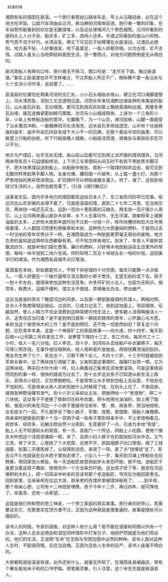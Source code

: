     辰溪的煤 

   湘西有名的煤田在辰溪。一个旅行者若由公路坐车走，早上从沅陵动身，必在这个地方吃早饭。公路汽车须由此过河，再沿麻阳河南岸前进。旅行者一瞥的印象，在车站旁所能看到的仅仅是无数煤堆，以及远处煤堆间几个黑色烟筒。过河时看到的是码头上人分子杂，船夫多，矿工多，游闲人也多。半渡之际看到的是山川风物，秀气而不流于纤巧。水清且急，两丈下可见石子如樗蒲在水底滚动。过渡后必想到，地方虽不俗，人好像很呆，地下虽富足，一般人却极穷相。以为古怪，实不古怪。过路人虽关心当地荣枯和居民生活，但一瞥而过，对地方问题照例是无从明白的。

   辰河弄船人有两句口号，旅行者无不熟习，那口号是：“走尽天下路，难过辰溪渡。”事实上辰溪渡也并不怎样难过，不过弄船人所见不广，用纵横千里一条沅水与七个支流小河作准，说说罢了。…… 

   辰溪县的位置恰在两条河流的交汇处，小小石头城临水倚山，建立在河口滩脚崖壁上。河水清而急，深到三丈还透明见底。河而长年来往湘黔边境各种形体美丽的船只。山头是石灰岩，无论晴雨，都可见到烧石灰的窑上飘扬青烟和白烟。房屋多黑瓦白墙，接瓦连椽紧密如精巧图案。对河与小山城成犄角，上游为一个三角形小阜，小阜上有修船造船的宽坪。位置略下，为一个山峦，濒河拔峰，山脚一面接受了沅水激流冲刷，一面被麻阳河长流淘洗，近水岩石多玲珑透空。山半有个壮丽辉煌的庙宇，庙宇外岩石间且有成千大小不一的石佛。在那个悬岩半空的庙里，可以眺望上行船的白帆，听下行船摇橹人唱歌。小船挹流而渡，艰难处与美丽处实在可以平分。

   地方为产煤区，似乎无处无煤，故山前山后都可见到用土法开掘的煤洞煤井。沿河两岸常有百十只运煤船停泊，上下洪江与常德码头间无时不有若干黑脸黑手脚汉子，把大块黑煤运送到船上，向船舱中抛去。若到一个取煤的斜井边去，就可见到无数同样黑脸黑手脚人物，全身光裸，腰前围一片破布，头上载一盏小灯，向那个俨若地狱的黑井爬进爬出。矿坑随时可以坍陷或被水灌入，坍了，淹了，这些到地狱讨生活的人，自然也就完事了。（引自《湘行散记》）

   战事发生后，国内许多地方的煤田都丢送给日本人了，东三省热河的早已完事。绥远河北山东安微的全得不着了。可是辰溪县的煤，直到二十七年二月里，在当地交货，两块钱一吨还无买主。运到一百四十里距离的沅陵去，两毛钱一百斤很少人用它。山上沿河两岸遍山是杂木杂草，乡下人无事可作，无生可谋，挑柴担草上城换油盐的太多，上好栎木炭到年底时也不过卖一分钱一斤，除作坊槽坊和较大庄号用得着煤，人人都因习惯便利用柴草和木炭。这种热力大质量纯的燃料，于是同过去一时当地的青年优秀分子一样，在湘西竟成为一种肮脏累赘毫无用处的废物。地方负责的虽知道这两样东西都极有用，可不知怎样来用它。到末了，年青人不是听其飘流四方，就是听他们腐化堕落。廉价的燃料，只好用木地民船运往五百里外的常德，每吨一块半钱到二块六毛钱。同时却用二百五十块钱左右一吨的价钱，运回美孚行的煤油，作为湘西各县城市点灯用油。

   富源虽在本地，到处都是穷人，不特下井挖煤的十分穷困，每天只能靠一点点收入，一家人挤塞在一个破烂逼窄又湿又脏的小房子里住，无望无助的混下去。孩子一到十岁左右，就得来参加这种生活竞争。许多开矿的小主人，也因为无知识，捐项多，耗费大，运输不便利，煤又太不值钱，弄得毫无办法，停业破产。

   这应当是谁的责任？瞻望河边的风景，以及那一群肮脏瘦弱的负煤人，两相对照，总令人不免想得很远很远。过去的，已成为过去了。来到这地面上，驾驭钢铁，征服自然，使人人精力不完全浪费到这种简陋可怜生活上，使多数人活得稍像活人一点，这责任应当归谁？是不是到明日就有一群结实精悍的青年，心怀雄心与大愿，来担当这个艰苦伟大的工作？是不是到明日，还不免一切依然如旧？答复这个问题，应在青年本身。这是一个神圣矿工的家庭故事——向大成，四十四岁，每天到后坡××公司第三号井里去工作，坐箩筐下降四十三丈，到工作处。每天作工十二小时，收入一毛八分钱。妇人李氏，四十岁，到河码头去给船户补衣裳裤子，每天可得三两百钱。无事作或往相熟处，给人用碎瓷片放放血，用铜钱蘸清油刮刮痧。男女共生养了七个，死去五个，只剩下两个女儿，大的十六岁，十三岁时就被驻防军排长看中，出了两块钱引诱破了身。父亲知道这事情时，就痛打女孩一顿，又为这两块钱，两夫妇大吵大闹一阵，妇人揪着自己髻发在泥地里滚哭。可是这事情自然同别的事一样，很快的就成为过去了。到十五岁这女孩子已知道从新生活上取乐，且得点小钱花，买甘蔗糍粑吃。于是常常让水手带到空船上去玩耍，不怕丑也不怕别的。可是母亲从熟人处听到她什么时候得了钱，在码头上花了，不拿回来，就用各种野话痛骂泄气。到十六岁父亲却出主张，把她押给一个“老怪物”，押二十六块钱。这女孩子于是换了崭新印花标布衣裳，把头梳得光油油的，脸上擦了脂粉，很高兴的来在河边一个小房子里接待当地军、警、商、政各界，照当地规矩，五毛钱关门一回。不久就学会了唱小曲子、军歌、党歌、爱国歌、摇船人催橹歌。母亲来时就偷偷的塞十个当一百铜子或一些角子票到母亲手中，不让老怪物看见。阅世多，经验多，应酬主顾自然十分周到，生意更好了一点，已成为本地“观音”。船上人无不知道码头的观音。有一次，县衙门一个传达，同船上人吃醋，便用个捶衣木杵把这个活观音痛殴一顿，末了，且把小妇人裤子也扒脱抛到河水中去。又气又苦，哭了半天，心里结了个大疙瘩，总想不开，抓起烟匣子向口里倒，咽了三钱烟膏，到第二天便死掉了。父母得到消息，来哭了一阵，拿了点“烧埋钱”走了。死去过不久也就装在白木匣子里抬走埋了。小女儿十一岁，每天到河滩上修船处去捡劈柴，带回家烧火煮饭，有一天造船匠故意扬起斧头来恐吓她，她不怕。造船匠于是更当着这孩子撒尿，想用另外一个方法来恐吓她。这女孩子受了辱，就坐在河边堆积的木料上，把一切耳朵中听来的丑话骂那个老造船匠，骂完后方跑回家里去。回到家里，见母亲却在灶边大哭，原来老的在煤井里被煤块砸死了。……到半夜，那个母亲心想，公司有十二块钱安埋费。孩子今年十二岁，再过四年，就可挣钱了。命虽苦，还有一点希望。…… 

   这就是我们所称赞的劳工神圣，一个劳工家庭的真实故事。旅行者的好奇心，若需要证实它，在那里实在顶方便不过，正因为这种家庭是很普遍的，故事是随处可以掇拾的。

   读书人的同情，专家的调查，对这种人有什么用？若不能在调查和同情以外有一个办法，这种人总永远用血和泪在同样情形中打发日子，地狱俨然就是为他们而设的。他们的生活，正说明“生命”在无知与穷困包围中必然的种种。读书人面对这种人生时，不配说同情，实应当自愧。正因为这些人生命的庄严，读书人是毫不明白的。

   大家都知道辰溪县有煤，此外还有什么，就毫无所知了。在湘西各县裱画店，常有个署名髯翁米子和的口书字幅，用笔极浓重，引人注意。这个米先生就是辰溪县人。 

